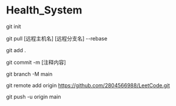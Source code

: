 # Health_System

git init

git pull [远程主机名] [远程分支名] --rebase

git add .

git commit -m [注释内容]

git branch -M main

git remote add origin https://github.com/2804566988/LeetCode.git

git push -u origin main
